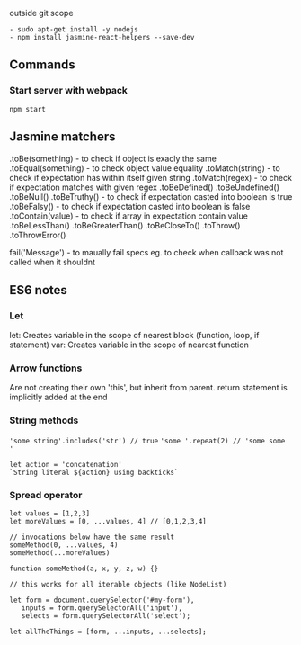 
outside git scope
```
- sudo apt-get install -y nodejs
- npm install jasmine-react-helpers --save-dev
```

## Commands
 
 ### Start server with webpack

```
npm start
```

## Jasmine matchers

.toBe(something) - to check if object is exacly the same
.toEqual(something) - to check object value equality
.toMatch(string) - to check if expectation has within itself given string
.toMatch(regex) - to check if expectation matches with given regex
.toBeDefined()
.toBeUndefined()
.toBeNull()
.toBeTruthy() - to check if expectation casted into boolean is true
.toBeFalsy() - to check if expectation casted into boolean is false
.toContain(value) - to check if array in expectation contain value
.toBeLessThan()
.toBeGreaterThan()
.toBeCloseTo()
.toThrow()
.toThrowError()

fail('Message') - to maually fail specs eg. to check when callback was not called when it shouldnt

## ES6 notes

### Let
let: Creates variable in the scope of nearest block (function, loop, if statement)
var: Creates variable in the scope of nearest function

### Arrow functions
Are not creating their own 'this', but inherit from parent.
return statement is implicitly added at the end

### String methods

`'some string'.includes('str') // true`
`'some '.repeat(2) // 'some some '`
```
let action = 'concatenation'
`String literal ${action} using backticks`
```

### Spread operator

```
let values = [1,2,3]
let moreValues = [0, ...values, 4] // [0,1,2,3,4]

// invocations below have the same result 
someMethod(0, ...values, 4)
someMethod(...moreValues)

function someMethod(a, x, y, z, w) {}

// this works for all iterable objects (like NodeList)

let form = document.querySelector('#my-form'),
   inputs = form.querySelectorAll('input'),
   selects = form.querySelectorAll('select');

let allTheThings = [form, ...inputs, ...selects];
```


